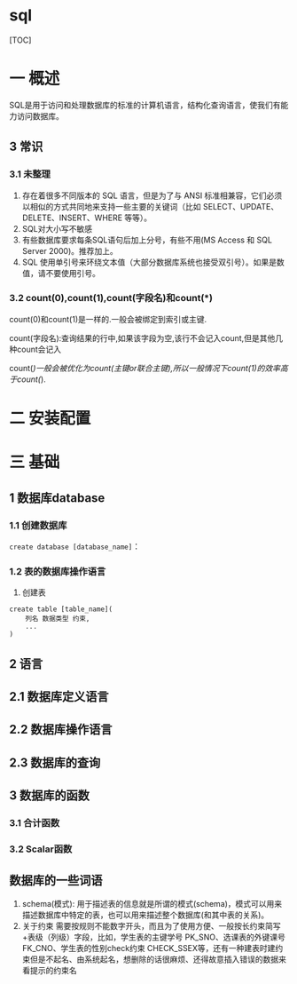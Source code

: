# sql
[TOC]
# 一 概述
SQL是用于访问和处理数据库的标准的计算机语言，结构化查询语言，使我们有能力访问数据库。
## 3 常识
### 3.1 未整理
1. 存在着很多不同版本的 SQL 语言，但是为了与 ANSI 标准相兼容，它们必须以相似的方式共同地来支持一些主要的关键词（比如 SELECT、UPDATE、DELETE、INSERT、WHERE 等等）。
2. SQL对大小写不敏感
3. 有些数据库要求每条SQL语句后加上分号，有些不用(MS Access 和 SQL Server 2000)。推荐加上。
4. SQL 使用单引号来环绕文本值（大部分数据库系统也接受双引号）。如果是数值，请不要使用引号。

### 3.2 count(0),count(1),count(字段名)和count(*)
count(0)和count(1)是一样的.一般会被绑定到索引或主键.

count(字段名):查询结果的行中,如果该字段为空,该行不会记入count,但是其他几种count会记入

count(*)一般会被优化为count(主键or联合主键),所以一般情况下count(1)的效率高于count(*).

# 二 安装配置

# 三 基础

## 1 数据库database
### 1.1 创建数据库
`create database [database_name]`：

### 1.2 表的数据库操作语言
1. 创建表
```
create table [table_name](
    列名 数据类型 约束,
    ...
)
```
## 2 语言
## 2.1 数据库定义语言
## 2.2 数据库操作语言
## 2.3 数据库的查询
## 3 数据库的函数
### 3.1 合计函数
### 3.2 Scalar函数

## 数据库的一些词语
1. schema(模式):
用于描述表的信息就是所谓的模式(schema)，模式可以用来描述数据库中特定的表，也可以用来描述整个数据库(和其中表的关系)。
2. 关于约束
需要按规则不能数字开头，而且为了使用方便、一般按长约束简写+表级（列级）字段，比如，学生表的主键学号 PK_SNO、选课表的外键课号 FK_CNO、学生表的性别check约束 CHECK_SSEX等，还有一种建表时建约束但是不起名、由系统起名，想删除的话很麻烦、还得故意插入错误的数据来看提示的约束名
<!--
1. isnull（exp,value）:  
类似三木运算符，如果exp为null，返回value，否则返回exp；value和exp类型相同
2. order by:  
有多个列的时候，可以用数字序列去代替列（从1开始）
3. 日期  
查找区间中的日期时可以用大于小于，也可以用between
-->
